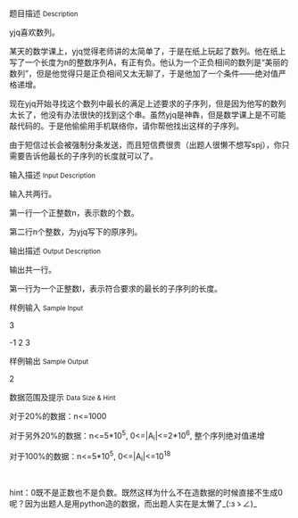 <div class="panel panel-default">
<div class="area-title">
<span>
题目描述
<small>Description</small>
</span></div>
<div class="panel-body">

<p>yjq喜欢数列。</p><p>某天的数学课上，yjq觉得老师讲的太简单了，于是在纸上玩起了数列。他在纸上写了一个长度为n的整数序列A，有正有负。他认为一个正负相间的数列是“美丽的数列”，但是他觉得只是正负相间又太无聊了，于是他加了一个条件——绝对值严格递增。</p><p>现在yjq开始寻找这个数列中最长的满足上述要求的子序列，但是因为他写的数列太长了，他没有办法很快的找到这个串。虽然yjq是神犇，但是数学课上是不可能敲代码的。于是他偷偷用手机联络你，请你帮他找出这样的子序列。</p><p>由于短信过长会被强制分条发送，而且短信费很贵（出题人很懒不想写spj），你只需要告诉他最长的子序列的长度就可以了。</p>

</div>
</div>

<div class="panel panel-default">
<div class="area-title">
<span>
输入描述
<small>Input Description</small>
</span></div>
<div class="panel-body">
<p>输入共两行。</p><p>第一行一个正整数n，表示数的个数。</p><p>第二行n个整数，为yjq写下的原序列。</p>

</div>
</div>
<div  class="panel panel-default">
<div class="area-title">
<span>
输出描述
<small>Output Description</small>
</span></div>
<div class="panel-body">

<p>输出共一行。<br/></p><p>第一行为一个正整数l，表示符合要求的最长的子序列的长度。</p>

</div>
</div>


<div class="panel panel-default">
<div class="area-title">
<span>
样例输入
<small>Sample Input</small>
</span></div>
<div class="panel-body">
<p>3</p><p>-1 2 3</p>

</div>
</div>

<div class="panel panel-default">
<div class="area-title">
<span>
样例输出
<small>Sample Output</small>
</span></div>
<div class="panel-body">
<p>2</p>

</div>
</div>

<div class="panel panel-default">
<div class="area-title">
<span>
数据范围及提示
<small>Data Size & Hint</small>
</span></div>
<div class="panel-body">
<p>对于20%的数据：n&lt;=1000<br></p><p>对于另外20%的数据：n&lt;=5*10<sup>5</sup>, 0&lt;=|A<sub>i</sub>|&lt;=2*10<sup>6</sup>, 整个序列绝对值递增</p><p>对于100%的数据：n&lt;=5*10<sup>5</sup>, 0&lt;=|A<sub>i</sub>|&lt;=10<sup>18</sup></p><p><sup><br></sup></p><p><span style="">hint：0既不是正数也不是负数。既然这样为什么不在造数据的时候直接不生成0呢？因为出题人是用python造的数据，而出题人实在是太懒了_(:зゝ∠)_</span></p>
</div>
</div>